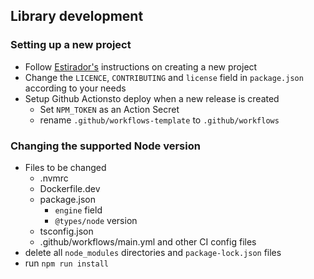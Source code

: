 ## Library development

### Setting up a new project

- Follow [Estirador's](https://github.com/Bartmr/estirador) instructions on creating a new project
- Change the `LICENCE`, `CONTRIBUTING` and `license` field in `package.json` according to your needs
- Setup Github Actionsto deploy when a new release is created
  - Set `NPM_TOKEN` as an Action Secret
  - rename `.github/workflows-template` to `.github/workflows`

### Changing the supported Node version

- Files to be changed
  - .nvmrc
  - Dockerfile.dev
  - package.json
    - `engine` field
    - `@types/node` version
  - tsconfig.json
  - .github/workflows/main.yml and other CI config files
- delete all `node_modules` directories and `package-lock.json` files
- run `npm run install`
